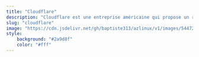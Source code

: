 ```yaml
---
title: "Cloudflare"
description: "Cloudflare est une entreprise américaine qui propose un réseau de distribution de contenu, des services de sécurité Internet et des services distribués de serveur de noms de domaine, entre le visiteur et le fournisseur de services d’hébergement de l’utilisateur de Cloudflare ; le système fonctionne comme un serveur proxy inversé pour les sites Web."
slug: "cloudflare"
image: "https://cdn.jsdelivr.net/gh/baptiste313/azlinux/v1/images/5447227/raw.webp"
style:
    background: "#2a9d8f"
    color: "#fff"
---
```

